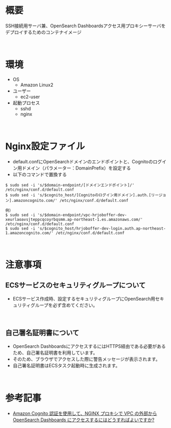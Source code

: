 # 概要
SSH接続用サーバ兼、OpenSearch Dashboardsアクセス用プロキシーサーバをデプロイするためのコンテナイメージ

<BR>

# 環境
- OS
  - Amazon Linux2
- ユーザー
  - ec2-user
- 起動プロセス
  - sshd
  - nginx 

<BR>

# Nginx設定ファイル
- default.confにOpenSearchドメインのエンドポイントと、Cognitoのログイン用ドメイン（パラメーター：DomainPrefix）を設定する
- 以下のコマンドで置換する
```
$ sudo sed -i 's/$domain-endpoint/[ドメインエンドポイント]/' /etc/nginx/conf.d/default.conf
$ sudo sed -i 's/$cognito_host/[Cognitoのログイン用ドメイン].auth.[リージョン].amazoncognito.com/' /etc/nginx/conf.d/default.conf

例）
$ sudo sed -i 's/$domain-endpoint/vpc-hrjoboffer-dev-xeurlaoavsjteppcqcoyrbqsmm.ap-northeast-1.es.amazonaws.com/' /etc/nginx/conf.d/default.conf
$ sudo sed -i 's/$cognito_host/hrjoboffer-dev-login.auth.ap-northeast-1.amazoncognito.com/' /etc/nginx/conf.d/default.conf
```

<BR>

# 注意事項

## ECSサービスのセキュリティグループについて
- ECSサービス作成時、設定するセキュリティグループにOpenSearch用セキュリティグループを必ず含めてください。

<BR>

## 自己署名証明書について
- OpenSearch DashboardsにアクセスするにはHTTPS経由である必要があるため、自己署名証明書を利用しています。
- そのため、ブラウザでアクセスした際に警告メッセージが表示されます。
- 自己署名証明書はECSタスク起動時に生成されます。

<BR>

# 参考記事
- [Amazon Cognito 認証を使用して、NGINX プロキシで VPC の外部から OpenSearch Dashboards にアクセスするにはどうすればよいですか?](https://aws.amazon.com/jp/premiumsupport/knowledge-center/opensearch-outside-vpc-nginx/)

<BR>
